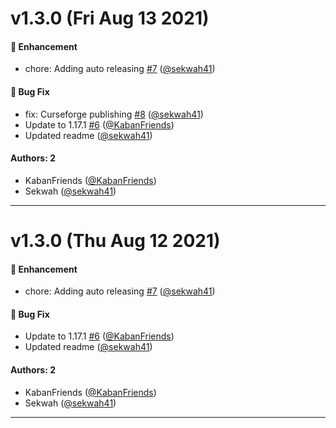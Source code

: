 # v1.3.0 (Fri Aug 13 2021)

#### 🚀 Enhancement

- chore: Adding auto releasing [#7](https://github.com/sekwah41/While-We-Wait/pull/7) ([@sekwah41](https://github.com/sekwah41))

#### 🐛 Bug Fix

- fix: Curseforge publishing [#8](https://github.com/sekwah41/While-We-Wait/pull/8) ([@sekwah41](https://github.com/sekwah41))
- Update to 1.17.1 [#6](https://github.com/sekwah41/While-We-Wait/pull/6) ([@KabanFriends](https://github.com/KabanFriends))
- Updated readme ([@sekwah41](https://github.com/sekwah41))

#### Authors: 2

- KabanFriends ([@KabanFriends](https://github.com/KabanFriends))
- Sekwah ([@sekwah41](https://github.com/sekwah41))

---

# v1.3.0 (Thu Aug 12 2021)

#### 🚀 Enhancement

- chore: Adding auto releasing [#7](https://github.com/sekwah41/While-We-Wait/pull/7) ([@sekwah41](https://github.com/sekwah41))

#### 🐛 Bug Fix

- Update to 1.17.1 [#6](https://github.com/sekwah41/While-We-Wait/pull/6) ([@KabanFriends](https://github.com/KabanFriends))
- Updated readme ([@sekwah41](https://github.com/sekwah41))

#### Authors: 2

- KabanFriends ([@KabanFriends](https://github.com/KabanFriends))
- Sekwah ([@sekwah41](https://github.com/sekwah41))

---

